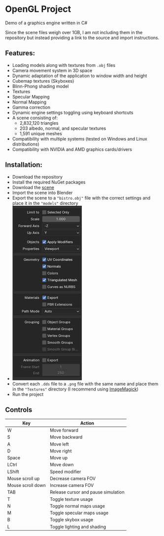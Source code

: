 ﻿# OpenGL Project  
Demo of a graphics engine written in C#  

Since the scene files weigh over 1GB, I am not including them in the repository but instead providing a link to the source and import instructions.  

## Features:  
* Loading models along with textures from `.obj` files  
* Camera movement system in 3D space  
* Dynamic adaptation of the application to window width and height  
* Cubemap textures (Skyboxes)  
* Blinn-Phong shading model  
* Textures  
* Specular Mapping  
* Normal Mapping  
* Gamma correction  
* Dynamic engine settings toggling using keyboard shortcuts  
* A scene consisting of:  
  * 2,832,120 triangles  
  * 203 albedo, normal, and specular textures  
  * 1,591 unique meshes  
* Compatibility with multiple systems (tested on Windows and Linux distributions)  
* Compatibility with NVIDIA and AMD graphics cards/drivers  

## Installation:  
* Download the repository  
* Install the required NuGet packages  
* Download the [scene](https://developer.nvidia.com/orca/amazon-lumberyard-bistro)  
* Import the scene into Blender  
* Export the scene to a `"bistro.obj"` file with the correct settings and place it in the `"models"` directory  
* ![settings](settings.png)  
* Convert each `.dds` file to a `.png` file with the same name and place them in the `"Textures"` directory (I recommend using [ImageMagick](https://imagemagick.org/index.php))  
* Run the project  

## Controls  
| Key                  | Action                                 |  
|----------------------|---------------------------------------|  
| W                    | Move forward                         |  
| S                    | Move backward                        |  
| A                    | Move left                            |  
| D                    | Move right                           |  
| Space               | Move up                              |  
| LCtrl               | Move down                            |  
| LShift              | Speed modifier                       |  
| Mouse scroll up     | Decrease camera FOV                  |  
| Mouse scroll down   | Increase camera FOV                  |  
| TAB                 | Release cursor and pause simulation  |  
| T                   | Toggle texture usage                 |  
| N                   | Toggle normal maps usage             |  
| M                   | Toggle specular maps usage           |  
| B                   | Toggle skybox usage                  |  
| L                   | Toggle lighting and shading          |  